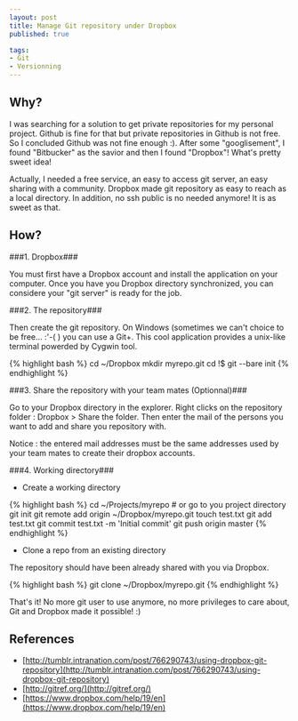 ```yaml
--- 
layout: post
title: Manage Git repository under Dropbox
published: true  

tags: 
- Git 
- Versionning
---
```


Why?
----

I was searching for a solution to get private repositories for my personal project. 
Github is fine for that but private repositories in Github is not free. So I concluded Github was not fine enough :).
After some "googlisement", I found "Bitbucker" as the savior and then I found  "Dropbox"! What's pretty sweet idea!

Actually, I needed a free service, an easy to access git server, an easy sharing with a community. Dropbox made
git repository as easy to reach as a local directory. In addition, no ssh public is no needed anymore! It is as sweet as that.

How?
----

###1. Dropbox###

You must first have a Dropbox account and install the application on your computer. Once you have you Dropbox directory
synchronized, you can considere your "git server" is ready for the job.

###2. The repository###

Then create the git repository. On Windows (sometimes we can't choice to be free... :'-( ) you can use a Git+. This cool application provides
a unix-like terminal powerded by Cygwin tool.

{% highlight bash %}
cd ~/Dropbox
mkdir myrepo.git
cd !$
git --bare init
{% endhighlight %}

###3. Share the repository with your team mates (Optionnal)###

Go to your Dropbox directory in the explorer. Right clicks on the repository folder : Dropbox > Share the folder.
Then enter the mail of the persons you want to add and share you repository with.

Notice : the entered mail addresses must be the same addresses used by your team mates to create their dropbox accounts.


###4. Working directory###
- Create a working directory

{% highlight bash %}
cd ~/Projects/myrepo # or go to you project directory
git init
git remote add origin ~/Dropbox/myrepo.git
touch test.txt
git add test.txt
git commit test.txt -m 'Initial commit'
git push origin master
{% endhighlight %}

- Clone a repo from an existing directory

The repository should have been already shared with you via Dropbox.

{% highlight bash %}
git clone ~/Dropbox/myrepo.git 
{% endhighlight %}

That's it! No more git user to use anymore, no more privileges to care about, Git and Dropbox made it possible! :)


References
----------
- [http://tumblr.intranation.com/post/766290743/using-dropbox-git-repository](http://tumblr.intranation.com/post/766290743/using-dropbox-git-repository)
- [http://gitref.org/](http://gitref.org/)
- [https://www.dropbox.com/help/19/en](https://www.dropbox.com/help/19/en)